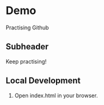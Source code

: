 # Demo

Practising Github

## Subheader

Keep practising!

## Local Development

1. Open index.html in your browser.
